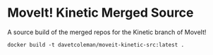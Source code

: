 # MoveIt! Kinetic Merged Source

A source build of the merged repos for the Kinetic branch of MoveIt!

    docker build -t davetcoleman/moveit-kinetic-src:latest .
